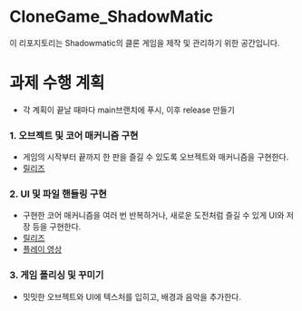 # CloneGame_ShadowMatic
이 리포지토리는 Shadowmatic의 클론 게임을 제작 및 관리하기 위한 공간입니다.


# 과제 수행 계획
 - 각 계획이 끝날 때마다 main브랜치에 푸시, 이후 release 만들기

### 1. 오브젝트 및 코어 매커니즘 구현
 - 게임의 시작부터 끝까지 한 판을 즐길 수 있도록 오브젝트와 매커니즘을 구현한다.
 - [릴리즈](https://github.com/seonhjeo/CloneGame_ShadowMatic/releases/tag/v0.1)
### 2. UI 및 파일 핸들링 구현
 - 구현한 코어 매커니즘을 여러 번 반복하거나, 새로운 도전처럼 즐길 수 있게 UI와 저장 등을 구현한다.
 - [릴리즈](https://github.com/seonhjeo/CloneGame_ShadowMatic/releases/tag/v0.2)
 - [플레이 영상](https://youtu.be/vTNjn-1B-9s)
### 3. 게임 폴리싱 및 꾸미기
 - 밋밋한 오브젝트와 UI에 텍스처를 입히고, 배경과 음악을 추가한다.

